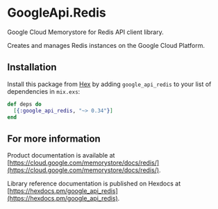 # GoogleApi.Redis

Google Cloud Memorystore for Redis API client library.

Creates and manages Redis instances on the Google Cloud Platform.

## Installation

Install this package from [Hex](https://hex.pm) by adding
`google_api_redis` to your list of dependencies in `mix.exs`:

```elixir
def deps do
  [{:google_api_redis, "~> 0.34"}]
end
```

## For more information

Product documentation is available at [https://cloud.google.com/memorystore/docs/redis/](https://cloud.google.com/memorystore/docs/redis/).

Library reference documentation is published on Hexdocs at
[https://hexdocs.pm/google_api_redis](https://hexdocs.pm/google_api_redis).
